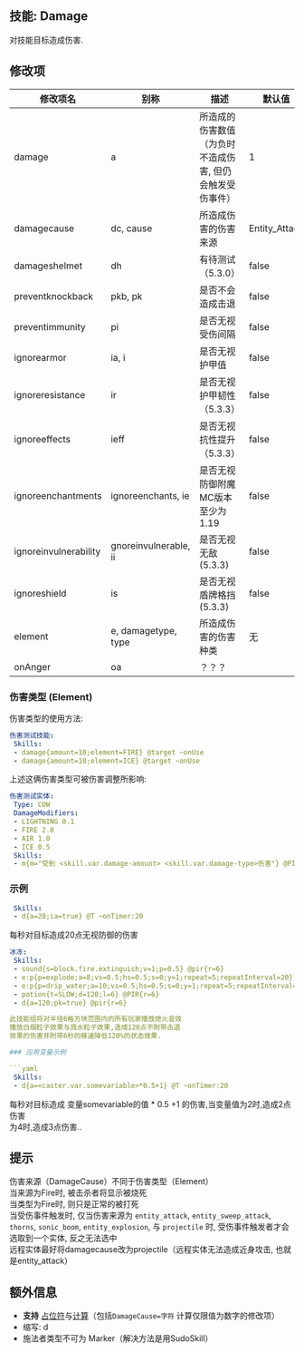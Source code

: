 技能: Damage
--------------------------

对技能目标造成伤害.

修改项
----------

| 修改项名 | 别称    | 描述                                                                                                    | 默认值 |
|-----------|------------|----------------------------------------------------------------------------------------------------------------|---------------|
| damage           | a | 所造成的伤害数值（为负时不造成伤害, 但仍会触发受伤事件）         | 1    |
| damagecause | dc, cause | 所造成伤害的伤害来源 | Entity_Attack |
| damageshelmet | dh | 有待测试（5.3.0） | false |
| preventknockback | pkb, pk | 是否不会造成击退   | false   |
| preventimmunity  | pi      | 是否无视受伤间隔   | false   |
| ignorearmor      | ia, i    | 是否无视护甲值 | false   |
| ignoreresistance | ir | 是否无视护甲韧性（5.3.3） | false |
| ignoreeffects | ieff | 是否无视抗性提升（5.3.3） | false |
| ignoreenchantments      | ignoreenchants, ie    | 是否无视防御附魔<br>MC版本至少为1.19 | false   |
| ignoreinvulnerability | gnoreinvulnerable, ii | 是否无视无敌(5.3.3) | false |
| ignoreshield | is | 是否无视盾牌格挡(5.3.3) | false |
| element | e, damagetype, type | 所造成伤害的伤害种类 | 无 |
| onAnger | oa | ？？？ | |


### 伤害类型 (Element)
伤害类型的使用方法:

```yaml
伤害测试技能:
 Skills:
 - damage{amount=10;element=FIRE} @target ~onUse
 - damage{amount=10;element=ICE} @target ~onUse
```
上述这俩伤害类型可被伤害调整所影响:
```yaml
伤害测试实体: 
 Type: COW 
 DamageModifiers:
 - LIGHTNING 0.1
 - FIRE 2.0
 - AIR 1.0
 - ICE 0.5 
 Skills:
 - m{m="受到 <skill.var.damage-amount> <skill.var.damage-type>伤害"} @PIR{r=50} ~onDamaged
```

### 示例

```yaml
 Skills:
 - d{a=20;ia=true} @T ~onTimer:20
```
每秒对目标造成20点无视防御的伤害
```yaml
冰冻:
 Skills:
 - sound{s=block.fire.extinguish;v=1;p=0.5} @pir{r=6}
 - e:p{p=explode;a=8;vs=0.5;hs=0.5;s=0;y=1;repeat=5;repeatInterval=20} @PIR{r=6}
 - e:p{p=drip_water;a=10;vs=0.5;hs=0.5;s=0;y=1;repeat=5;repeatInterval=20} @pir{r=6}
 - potion{t=SLOW;d=120;l=6} @PIR{r=6}
 - d{a=120;pk=true} @pir{r=6}

此技能组将对半径6格方块范围内的所有玩家播放熄火音效  
播放白烟粒子效果与溅水粒子效果,造成120点不附带击退  
效果的伤害并附带6秒的移速降低120%的状态效果.

### 应用变量示例

```yaml
 Skills:
 - d{a=<caster.var.somevariable>*0.5+1} @T ~onTimer:20
```
每秒对目标造成 变量somevariable的值 * 0.5 +1 的伤害,当变量值为2时,造成2点伤害  
为4时,造成3点伤害..

提示
----

伤害来源（DamageCause）不同于伤害类型（Element）  
当来源为Fire时, 被击杀者将显示被烧死  
当类型为Fire时, 则只是正常的被打死  
当受伤事件触发时, 仅当伤害来源为 `entity_attack`, `entity_sweep_attack`, `thorns`, `sonic_boom`, `entity_explosion`, 与 `projectile` 时, 受伤事件触发者才会选取到一个实体, 反之无法选中  
远程实体最好将damagecause改为projectile（远程实体无法造成近身攻击, 也就是entity_attack）

额外信息
-------

- **支持** [占位符](/技能/占位符)与[计算](/技能/计算)（包括`DamageCause=字符` 计算仅限值为数字的修改项）
- 缩写: d
- 施法者类型不可为 Marker（解决方法是用SudoSkill）